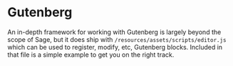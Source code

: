 # Gutenberg

An in-depth framework for working with Gutenberg is largely beyond the scope of Sage, but it does ship with `/resources/assets/scripts/editor.js` which can be used to register, modify, etc, Gutenberg blocks.
Included in that file is a simple example to get you on the right track.
